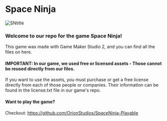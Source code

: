 # Space Ninja
![SNtitle](https://user-images.githubusercontent.com/25125692/124681964-b69b6f80-de97-11eb-9bb7-16cd2dd7027b.png)

### Welcome to our repo for the game Space Ninja!
This game was made with Game Maker Studio 2, and you can find all the files on here. 

#### IMPORTANT: In our game, we used free or licensed assets - Those cannot be reused directly from our files. 
If you want to use the assets, you must purchase or get a free license directly from each of those people or companies. 
Their information can be found in the license.txt file in our game's repo.


#### Want to play the game? 
Checkout: https://github.com/OrionStudios/SpaceNinja-Playable

